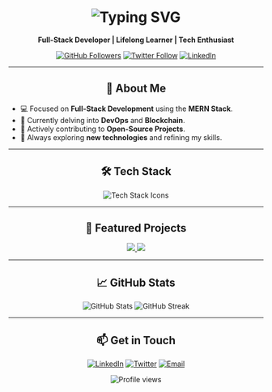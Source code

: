 <h1 align="center">
  <img src="https://readme-typing-svg.herokuapp.com?font=Fira+Code&size=35&pause=1000&color=F7DF1E&width=435&lines=Hey+there!+I'm+Abinash+%F0%9F%91%8B;Software+Developer+%7C+MERN+Stack+Enthusiast;Open-Source+Contributor" alt="Typing SVG">
</h1>

<p align="center">
  <strong>Full-Stack Developer | Lifelong Learner | Tech Enthusiast</strong>
</p>

<p align="center">
  <a href="https://github.com/username"><img src="https://img.shields.io/github/followers/username?label=Follow&style=social" alt="GitHub Followers"></a>
  <a href="https://twitter.com/username"><img src="https://img.shields.io/twitter/follow/username?style=social" alt="Twitter Follow"></a>
  <a href="https://www.linkedin.com/in/username/"><img src="https://img.shields.io/badge/-Connect-blue?style=social&logo=Linkedin&logoColor=blue" alt="LinkedIn"></a>
</p>

---

<h2 align="center">🚀 About Me</h2>

- 💻 Focused on **Full-Stack Development** using the **MERN Stack**.
- 🌱 Currently delving into **DevOps** and **Blockchain**.
- 🔧 Actively contributing to **Open-Source Projects**.
- 🎯 Always exploring **new technologies** and refining my skills.

---

<h2 align="center">🛠️ Tech Stack</h2>

<p align="center">
  <img src="https://skillicons.dev/icons?i=js,react,nodejs,express,mongodb,git,docker&theme=light" alt="Tech Stack Icons" />
</p>

---

<h2 align="center">🌟 Featured Projects</h2>

<p align="center">
  <a href="https://github.com/username/clothing-ecommerce">
    <img src="https://github-readme-stats.vercel.app/api/pin/?username=username&repo=clothing-ecommerce&theme=react&border_color=61dafb&border_radius=10" />
  </a>
  <a href="https://github.com/username/devops-pipeline-simulator">
    <img src="https://github-readme-stats.vercel.app/api/pin/?username=username&repo=devops-pipeline-simulator&theme=react&border_color=61dafb&border_radius=10" />
  </a>
</p>

---

<h2 align="center">📈 GitHub Stats</h2>

<p align="center">
  <img src="https://github-readme-stats.vercel.app/api?username=username&show_icons=true&theme=react&border_color=61dafb&border_radius=10" alt="GitHub Stats" />
  <img src="https://github-readme-streak-stats.herokuapp.com/?user=username&theme=react&border_color=61dafb&border_radius=10" alt="GitHub Streak" />
</p>

---

<h2 align="center">📫 Get in Touch</h2>

<p align="center">
  <a href="https://www.linkedin.com/in/username/"><img src="https://img.shields.io/badge/-LinkedIn-0077B5?style=for-the-badge&logo=linkedin&logoColor=white" alt="LinkedIn"></a>
  <a href="https://twitter.com/username"><img src="https://img.shields.io/badge/-Twitter-1DA1F2?style=for-the-badge&logo=twitter&logoColor=white" alt="Twitter"></a>
  <a href="mailto:your-email@example.com"><img src="https://img.shields.io/badge/Email-D14836?style=for-the-badge&logo=gmail&logoColor=white" alt="Email"></a>
</p>

<p align="center">
  <img src="https://komarev.com/ghpvc/?username=username&style=flat-square&color=blueviolet" alt="Profile views">
</p>
